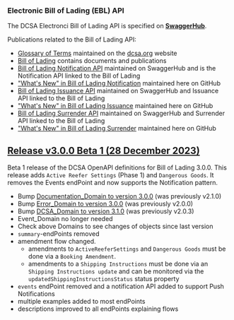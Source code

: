 ### Electronic Bill of Lading (EBL) API

The DCSA Electronci Bill of Lading API is specified on [**SwaggerHub**](https://app.swaggerhub.com/apis/dcsaorg/DCSA_EBL).

Publications related to the Bill of Lading API:
- [Glossary of Terms](https://knowledge.dcsa.org/s/glossary) maintained on the [dcsa.org](https://dcsa.org) website
- [Bill of Lading](https://dcsa.org/standards/ebill-of-lading/) contains documents and publications
- [Bill of Lading Notification API](https://app.swaggerhub.com/apis-docs/dcsaorg/DCSA_EBL_NTF) maintained on SwaggerHub and is the Notification API linked to the Bill of Lading
- ["What's New" in Bill of Lading Notification](./notification/) maintained here on GitHub
- [Bill of Lading Issuance API](https://app.swaggerhub.com/apis-docs/dcsaorg/DCSA_EBL_ISS) maintained on SwaggerHub and Issuance API linked to the Bill of Lading
- ["What's New" in Bill of Lading Issuance](./issuance/) maintained here on GitHub
- [Bill of Lading Surrender API](https://app.swaggerhub.com/apis-docs/dcsaorg/DCSA_EBL_SUR) maintained on SwaggerHub and Surrender API linked to the Bill of Lading
- ["What's New" in Bill of Lading Surrender](./surrender/) maintained here on GitHub

<a name="v300B1"></a>[Release v3.0.0 Beta 1 (28 December 2023)](https://app.swaggerhub.com/apis-docs/dcsaorg/DCSA_EBL/3.0.0-Beta-1)
---
Beta 1 release of the DCSA OpenAPI definitions for Bill of Lading 3.0.0. This release adds `Active Reefer Settings` (Phase 1) and `Dangerous Goods`. It removes the Events endPoint and now supports the Notification pattern.

- Bump [Documentation_Domain to version 3.0.0](https://github.com/dcsaorg/DCSA-OpenAPI/tree/master/domain/documentation#v300) (was previously v2.1.0)
- Bump [Error_Domain to version 3.0.0](https://github.com/dcsaorg/DCSA-OpenAPI/tree/master/domain/error#v300) (was previously v2.0.0)
- Bump [DCSA_Domain to version 3.1.0](https://github.com/dcsaorg/DCSA-OpenAPI/tree/master/domain/dcsa#v310) (was previously v2.0.3)
- Event_Domain no longer needed
- Check above Domains to see changes of objects since last version
- `summary`-endPoints removed
- amendment flow changed.
  - amendments to `ActiveReeferSettings` and `Dangerous Goods` must be done via a `Booking Amendment`.
  - amendments to a `Shipping Instructions` must be done via an `Shipping Instructions update` and can be monitored via the `updatedShippingInstructionsStatus` status property
- `events` endPoint removed and a notification API added to support Push Notifications
- multiple examples added to most endPoints
- descriptions improved to all endPoints explaining flows
